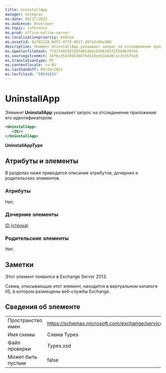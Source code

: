 ```yaml
---
title: UninstallApp
manager: sethgros
ms.date: 09/17/2015
ms.audience: Developer
ms.topic: reference
ms.prod: office-online-server
ms.localizationpriority: medium
ms.assetid: 8a762128-8d5f-4774-8627-49f1dc8ba30d
description: Элемент UninstallApp указывает запрос на отсоединение приложения его идентификатором.
ms.openlocfilehash: 7742fe0250329fd0e3b0c030b1d2f255bdbf8f44
ms.sourcegitcommit: 54f6cd5a704b36b76d110ee53a6d6c1c3e15f5a9
ms.translationtype: MT
ms.contentlocale: ru-RU
ms.lasthandoff: 09/24/2021
ms.locfileid: "59541835"
---
```

# <a name="uninstallapp"></a>UninstallApp

Элемент **UninstallApp** указывает запрос на отсоединение приложения его идентификатором. 
  
```XML
<UninstallApp>
   <ID/>
</UninstallApp>
```

 **UninstallAppType**
## <a name="attributes-and-elements"></a>Атрибуты и элементы

В разделах ниже приводится описание атрибутов, дочерних и родительских элементов.
  
### <a name="attributes"></a>Атрибуты

Нет.
  
### <a name="child-elements"></a>Дочерние элементы

[ID (строка)](id-string.md)
  
### <a name="parent-elements"></a>Родительские элементы

Нет.
  
## <a name="remarks"></a>Заметки

Этот элемент появился в Exchange Server 2013.
  
Схема, описывающая этот элемент, находится в виртуальном каталоге IIS, в котором размещены веб-службы Exchange.
  
## <a name="element-information"></a>Сведения об элементе

|||
|:-----|:-----|
|Пространство имен  <br/> |https://schemas.microsoft.com/exchange/services/2006/types  <br/> |
|Имя схемы  <br/> |Схема Types  <br/> |
|Файл проверки  <br/> |Types.xsd  <br/> |
|Может быть пустым  <br/> |false  <br/> |
   

